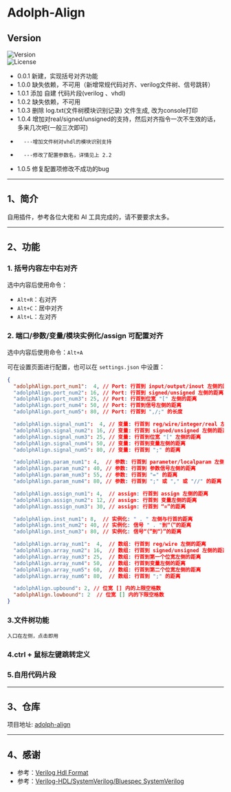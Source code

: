 # Adolph-Align

## **Version**  
![Version](https://img.shields.io/badge/version-1.0.5-blue)  
![License](https://img.shields.io/badge/license-MIT-green)  
- 0.0.1 新建，实现括号对齐功能
- 1.0.0 缺失依赖，不可用（新增常规代码对齐、verilog文件树、信号跳转）
- 1.0.1 添加 自建 代码片段(verilog 、vhdl)
- 1.0.2 缺失依赖，不可用
- 1.0.3 删除 log.txt(文件树模块识别记录) 文件生成, 改为console打印
- 1.0.4 增加对real/signed/unsigned的支持，然后对齐指令一次不生效的话，多来几次吧(一般三次即可)
-       ---增加文件树对vhdl的模块识别支持
-       ---修改了配置参数名，详情见上 2.2
- 1.0.5 修复配置项修改不成功的bug

---

## 1、简介
自用插件，参考各位大佬和 AI 工具完成的，请不要要求太多。

---

## 2、功能

### 1. 括号内容左中右对齐
选中内容后使用命令：
- `Alt+R`：右对齐
- `Alt+C`：居中对齐
- `Alt+L`：左对齐

### 2. 端口/参数/变量/模块实例化/assign 可配置对齐
选中内容后使用命令：`Alt+A`

可在设置页面进行配置，也可以在 `settings.json` 中设置：

```json
{
  "adolphAlign.port_num1":  4, // Port: 行首到 input/output/inout 左侧的距离
  "adolphAlign.port_num2": 16, // Port: 行首到 signed/unsigned 左侧的距离
  "adolphAlign.port_num3": 25, // Port: 行首到位宽 "[" 左侧的距离
  "adolphAlign.port_num4": 50, // Port: 行首到信号左侧的距离
  "adolphAlign.port_num5": 80, // Port: 行首到 ",/;" 的长度

  "adolphAlign.signal_num1":  4, // 变量: 行首到 reg/wire/integer/real 左侧的距离
  "adolphAlign.signal_num2": 16, // 变量: 行首到 signed/unsigned 左侧的距离
  "adolphAlign.signal_num3": 25, // 变量: 行首到位宽 "[" 左侧的距离
  "adolphAlign.signal_num4": 50, // 变量: 行首到变量左侧的距离
  "adolphAlign.signal_num5": 80, // 变量: 行首到 ";" 的距离

  "adolphAlign.param_num1": 4,  // 参数: 行首到 parameter/localparam 左侧的距离
  "adolphAlign.param_num2": 40, // 参数: 行首到 参数信号左侧的距离
  "adolphAlign.param_num3": 55, // 参数: 行首到 "=" 的距离
  "adolphAlign.param_num4": 80, // 参数: 行首到 ";" 或 "," 或 "//" 的距离

  "adolphAlign.assign_num1": 4,  // assign: 行首到 assign 左侧的距离
  "adolphAlign.assign_num2": 12, // assign: 行首到 变量左侧的距离
  "adolphAlign.assign_num3": 30, // assign: 行首到 “=”的距离

  "adolphAlign.inst_num1": 8,  // 实例化: " . " 左侧与行首的距离
  "adolphAlign.inst_num2": 40, // 实例化: 信号 " . "到“（”的距离
  "adolphAlign.inst_num3": 80, // 实例化: 信号“（”到“）”的距离

  "adolphAlign.array_num1":  4,  // 数组: 行首到 reg/wire 左侧的距离
  "adolphAlign.array_num2": 16,  // 数组: 行首到 signed/unsigned 左侧的距离
  "adolphAlign.array_num3": 25,  // 数组: 行首到第一个位宽左侧的距离
  "adolphAlign.array_num4": 50,  // 数组: 行首到变量左侧的距离
  "adolphAlign.array_num5": 60,  // 数组: 行首到第二个位宽左侧的距离
  "adolphAlign.array_num6": 80,  // 数组: 行首到 ";" 的距离

  "adolphAlign.upbound": 2, // 位宽 [] 内的上限空格数
  "adolphAlign.lowbound": 2  // 位宽 [] 内的下限空格数
}
```
### 3.文件树功能
    入口在左侧，点击即用
### 4.ctrl + 鼠标左键跳转定义
### 5.自用代码片段

---

## 3、仓库
项目地址: [adolph-align](https://github.com/Qingling996/adolph-align)

---

## 4、感谢
- 参考：[Verilog Hdl Format](https://github.com/1391074994/Verilog-Hdl-Format.git)
- 参考：[Verilog-HDL/SystemVerilog/Bluespec SystemVerilog](https://github.com/mshr-h/vscode-verilog-hdl-support.git)
